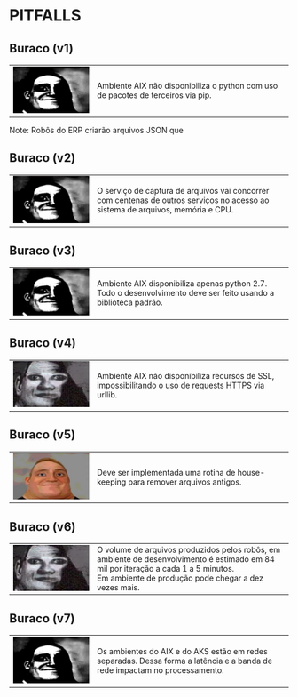 # PITFALLS


## Buraco (v1)

<table>
<tr><td width="30%"><img src="assets/mri-2.png" /></td>
<td>Ambiente AIX não disponibiliza o python com uso de pacotes de terceiros via pip.</td>
</td></tr></table>

Note: Robôs do ERP criarão arquivos JSON que


## Buraco (v2)

<table>
<tr><td width="30%"><img src="assets/mri-2.png" /></td>
<td>O serviço de captura de arquivos vai concorrer com centenas de outros serviços no acesso ao sistema de arquivos, memória e CPU.</td></tr></table>


## Buraco (v3)

<table>
<tr><td width="30%"><img src="assets/mri-2.png" /></td>
<td>Ambiente AIX disponibiliza apenas python 2.7. Todo o desenvolvimento deve ser feito usando a biblioteca padrão.</td></tr></table>


## Buraco (v4)

<table>
<tr><td width="30%"><img src="assets/mri-3.png" /></td>
<td>Ambiente AIX não disponibiliza recursos de SSL, impossibilitando o uso de requests HTTPS via urllib.</td></tr></table>


## Buraco (v5)

<table>
<tr><td width="30%"><img src="assets/mri-1.png" /></td>
<td>Deve ser implementada uma rotina de house-keeping para remover arquivos antigos.</td></tr></table>


## Buraco (v6)

<table>
<tr><td width="30%"><img src="assets/mri-3.png" /></td>
<td>O volume de arquivos produzidos pelos robôs, em ambiente de desenvolvimento é estimado em 84 mil por iteração a cada 1 a 5 minutos.<br/>
Em ambiente de produção pode chegar a dez vezes mais.</td></tr></table>


## Buraco (v7)

<table>
<tr><td width="30%"><img src="assets/mri-2.png" /></td>
<td>Os ambientes do AIX e do AKS estão em redes separadas. Dessa forma a latência e a banda de rede impactam no processamento.</td></tr></table>